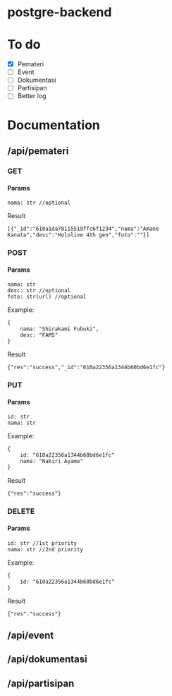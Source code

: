 # postgre-backend
# To do
- [x] Pemateri
- [ ] Event
- [ ] Dokumentasi
- [ ] Partisipan
- [ ] Better log
# Documentation
## /api/pemateri
### GET
#### Params
```
nama: str //optional
```
Result
```
[{"_id":"610a1da78115519ffc6f1234","nama":"Amane Kanata","desc":"Hololive 4th gen","foto":""}]
```
### POST
#### Params
```
nama: str
desc: str //optional
foto: str(url) //optional
```
Example:
```
{
    nama: "Shirakami Fubuki",
    desc: "FAMS"
}
```
Result
```
{"res":"success","_id":"610a22356a1344b60bd6e1fc"}
```
### PUT
#### Params
```
id: str
nama: str
```
Example:
```
{
    id: "610a22356a1344b60bd6e1fc"
    nama: "Nakiri Ayame"
}
```
Result
```
{"res":"success"}
```
### DELETE
#### Params
```
id: str //1st priority
nama: str //2nd priority
```
Example:
```
{
    id: "610a22356a1344b60bd6e1fc"
}
```
Result
```
{"res":"success"}
```
## /api/event
## /api/dokumentasi
## /api/partisipan